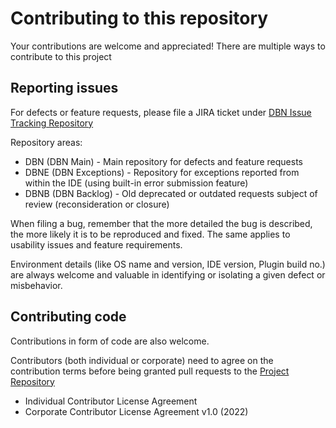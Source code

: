 # Contributing to this repository
Your contributions are welcome and appreciated! There are multiple ways to contribute to this project

## Reporting issues
For defects or feature requests, please file a JIRA ticket under [DBN Issue Tracking Repository](https://database-navigator.atlassian.net)

Repository areas: 
 - DBN (DBN Main) - Main repository for defects and feature requests
 - DBNE (DBN Exceptions) - Repository for exceptions reported from within the IDE (using built-in error submission feature)
 - DBNB (DBN Backlog) - Old deprecated or outdated requests subject of review (reconsideration or closure)

When filing a bug, remember that the more detailed the bug is described,
the more likely it is to be reproduced and fixed. The same applies to usability issues and feature requirements.

Environment details (like OS name and version, IDE version, Plugin build no.) are always welcome and valuable in identifying or isolating a given defect or misbehavior.    


## Contributing code
Contributions in form of code are also welcome.

Contributors (both individual or corporate) need to agree on the contribution terms before being granted pull requests to the [Project Repository](https://bitbucket.org/dancioca/dbn) 

- Individual Contributor License Agreement
- Corporate Contributor License Agreement v1.0 (2022) 

